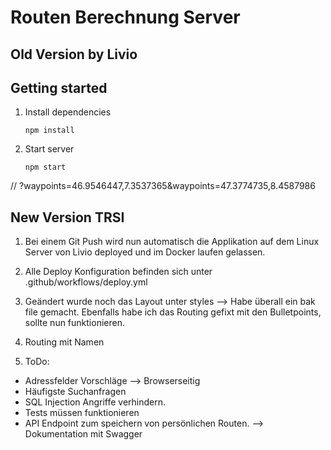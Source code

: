 # Routen Berechnung Server


## Old Version by Livio

## Getting started

1. Install dependencies
    ```
    npm install
    ```
2. Start server
    ```
    npm start
    ```

// ?waypoints=46.9546447,7.3537365&waypoints=47.3774735,8.4587986

## New Version TRSI

1. Bei einem Git Push wird nun automatisch die Applikation auf dem Linux Server von Livio deployed und im Docker laufen gelassen.
2. Alle Deploy Konfiguration befinden sich unter .github/workflows/deploy.yml
3. Geändert wurde noch das Layout unter styles --> Habe überall ein bak file gemacht. Ebenfalls habe ich das Routing gefixt mit den Bulletpoints, sollte nun funktionieren.
4. Routing mit Namen

4. ToDo:
- Adressfelder Vorschläge --> Browserseitig
- Häufigste Suchanfragen
- SQL Injection Angriffe verhindern.
- Tests müssen funktionieren
- API Endpoint zum speichern von persönlichen Routen. --> Dokumentation mit Swagger
